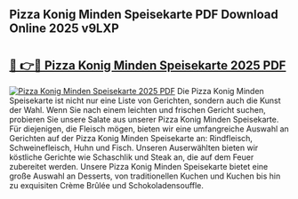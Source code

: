 ## Pizza Konig Minden Speisekarte PDF Download Online 2025 v9LXP

# <h2><a href="http://gc69zi.nevu.top/?p=Pizza+Konig+Minden+Speisekarte">🔗 👉🔴 Pizza Konig Minden Speisekarte 2025 PDF</a></h2>

[![Pizza Konig Minden Speisekarte 2025 PDF](https://i.imgur.com/dBaPXMq.png)](http://gc69zi.nevu.top/?p=Pizza+Konig+Minden+Speisekarte)
Die Pizza Konig Minden Speisekarte ist nicht nur eine Liste von Gerichten, sondern auch die Kunst der Wahl. Wenn Sie nach einem leichten und frischen Gericht suchen, probieren Sie unsere Salate aus unserer Pizza Konig Minden Speisekarte. Für diejenigen, die Fleisch mögen, bieten wir eine umfangreiche Auswahl an Gerichten auf der Pizza Konig Minden Speisekarte an: Rindfleisch, Schweinefleisch, Huhn und Fisch. Unseren Auserwählten bieten wir köstliche Gerichte wie Schaschlik und Steak an, die auf dem Feuer zubereitet werden. Unsere Pizza Konig Minden Speisekarte bietet eine große Auswahl an Desserts, von traditionellen Kuchen und Kuchen bis hin zu exquisiten Crème Brûlée und Schokoladensouffle.
